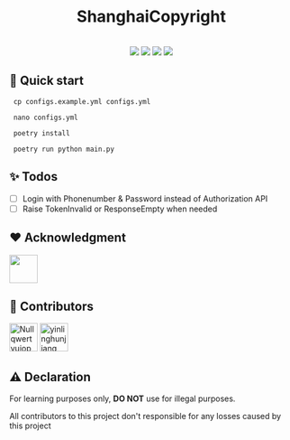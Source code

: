 <div align=center><h1>ShanghaiCopyright</h1></center>

<br>

<img src="https://img.shields.io/static/v1?label=python&message=3.10+&color=green"/>
<img src="https://img.shields.io/static/v1?label=License&message=AGPL-3.0&color=red"/>
<img src="https://img.shields.io/static/v1?label=code style&message=Black&color=black"/>
<img src="https://github.com/yinlinghunjiang/ShanghaiCopyright/actions/workflows/pylint.yml/badge.svg"/>

</div>

## 📕 Quick start

     cp configs.example.yml configs.yml

     nano configs.yml

     poetry install

     poetry run python main.py

## ✨ Todos

- [ ] Login with Phonenumber & Password instead of Authorization API
- [ ] Raise TokenInvalid or ResponseEmpty when needed

## ❤ Acknowledgment

<img src="https://avatars.githubusercontent.com/u/65386393?v=4" width="50px" height="50px"/>

## 🙇‍ Contributors

<img src="https://avatars.githubusercontent.com/u/49110142?v=4" alt="Nullqwertyuiop" width="50px" height="50px"/> <img src="https://avatars.githubusercontent.com/u/68178871?v=4" alt="yinlinghunjiang" width="50px" height="50px"/>

## ⚠ Declaration

For learning purposes only, **DO NOT** use for illegal purposes.

All contributors to this project don't responsible for any losses caused by this project